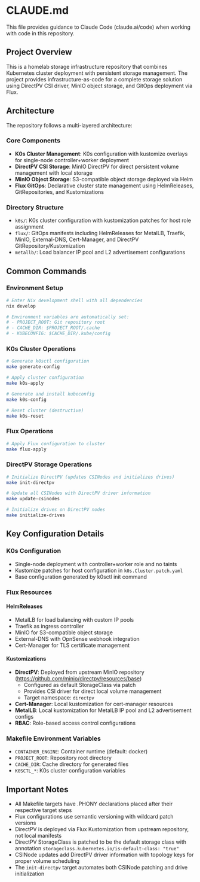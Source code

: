 <!--
SPDX-FileCopyrightText: 2025 NONE

SPDX-License-Identifier: Unlicense
-->

# CLAUDE.md

This file provides guidance to Claude Code (claude.ai/code) when working with code in this repository.

## Project Overview

This is a homelab storage infrastructure repository that combines Kubernetes cluster deployment with persistent storage management. The project provides infrastructure-as-code for a complete storage solution using DirectPV CSI driver, MinIO object storage, and GitOps deployment via Flux.

## Architecture

The repository follows a multi-layered architecture:

### Core Components
- **K0s Cluster Management**: K0s configuration with kustomize overlays for single-node controller+worker deployment
- **DirectPV CSI Storage**: MinIO DirectPV for direct persistent volume management with local storage
- **MinIO Object Storage**: S3-compatible object storage deployed via Helm
- **Flux GitOps**: Declarative cluster state management using HelmReleases, GitRepositories, and Kustomizations

### Directory Structure
- `k0s/`: K0s cluster configuration with kustomization patches for host role assignment
- `flux/`: GitOps manifests including HelmReleases for MetalLB, Traefik, MinIO, External-DNS, Cert-Manager, and DirectPV GitRepository/Kustomization
- `metallb/`: Load balancer IP pool and L2 advertisement configurations

## Common Commands

### Environment Setup
```bash
# Enter Nix development shell with all dependencies
nix develop

# Environment variables are automatically set:
# - PROJECT_ROOT: Git repository root
# - CACHE_DIR: $PROJECT_ROOT/.cache
# - KUBECONFIG: $CACHE_DIR/.kube/config
```

### K0s Cluster Operations
```bash
# Generate k0sctl configuration
make generate-config

# Apply cluster configuration
make k0s-apply

# Generate and install kubeconfig
make k0s-config

# Reset cluster (destructive)
make k0s-reset
```

### Flux Operations
```bash
# Apply Flux configuration to cluster
make flux-apply
```

### DirectPV Storage Operations
```bash
# Initialize DirectPV (updates CSINodes and initializes drives)
make init-directpv

# Update all CSINodes with DirectPV driver information
make update-csinodes

# Initialize drives on DirectPV nodes
make initialize-drives
```

## Key Configuration Details

### K0s Configuration
- Single-node deployment with controller+worker role and no taints
- Kustomize patches for host configuration in `k0s.Cluster.patch.yaml`
- Base configuration generated by k0sctl init command

### Flux Resources

#### HelmReleases
- MetalLB for load balancing with custom IP pools
- Traefik as ingress controller
- MinIO for S3-compatible object storage
- External-DNS with OpnSense webhook integration
- Cert-Manager for TLS certificate management

#### Kustomizations
- **DirectPV**: Deployed from upstream MinIO repository (https://github.com/minio/directpv/resources/base)
  - Configured as default StorageClass via patch
  - Provides CSI driver for direct local volume management
  - Target namespace: `directpv`
- **Cert-Manager**: Local kustomization for cert-manager resources
- **MetalLB**: Local kustomization for MetalLB IP pool and L2 advertisement configs
- **RBAC**: Role-based access control configurations

### Makefile Environment Variables
- `CONTAINER_ENGINE`: Container runtime (default: docker)
- `PROJECT_ROOT`: Repository root directory
- `CACHE_DIR`: Cache directory for generated files
- `K0SCTL_*`: K0s cluster configuration variables

## Important Notes

- All Makefile targets have .PHONY declarations placed after their respective target steps
- Flux configurations use semantic versioning with wildcard patch versions
- DirectPV is deployed via Flux Kustomization from upstream repository, not local manifests
- DirectPV StorageClass is patched to be the default storage class with annotation `storageclass.kubernetes.io/is-default-class: "true"`
- CSINode updates add DirectPV driver information with topology keys for proper volume scheduling
- The `init-directpv` target automates both CSINode patching and drive initialization
